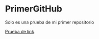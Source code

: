 # PrimerGitHub
Solo es una prueba de mi primer repositorio

[Prueba de link](https://www.youtube.com/watch?v=5fQQ0Iah2jw&list=PLSXjdLnOGmDWlhkOvGbcUcWkHi26vvvt1&index=2&t=0s)
